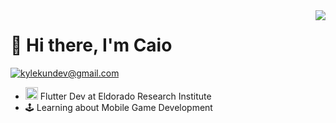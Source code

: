 <img align='right' src="https://github-readme-stats.vercel.app/api?username=kylekun&show_icons=true&hide_border=true&theme=radical">

# 👋 Hi there, I'm Caio

[![kylekundev@gmail.com](https://img.shields.io/static/v1?label=Contact&message=%20&color=red&logo=gmail&style=flat-square&logoColor=white)](mailto:kylekundev@gmail.com)


- <img src="https://cdn.worldvectorlogo.com/logos/flutter-logo.svg" alt="Flutter" width="20" height="20"> Flutter Dev at Eldorado Research Institute
- 🕹️ Learning about Mobile Game Development
